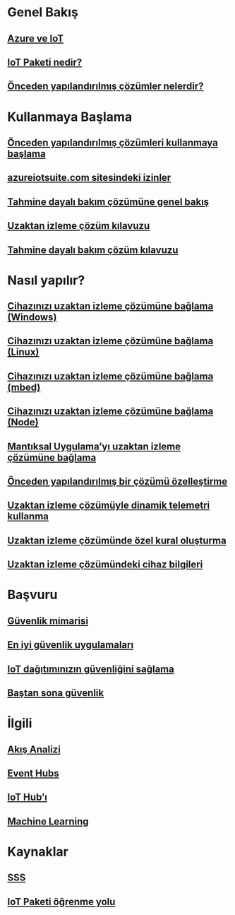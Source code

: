 # Genel Bakış
## [Azure ve IoT](iot-suite-what-is-azure-iot.md)
## [IoT Paketi nedir?](iot-suite-overview.md)
## [Önceden yapılandırılmış çözümler nelerdir?](iot-suite-what-are-preconfigured-solutions.md)


# Kullanmaya Başlama
## [Önceden yapılandırılmış çözümleri kullanmaya başlama](iot-suite-getstarted-preconfigured-solutions.md)
## [azureiotsuite.com sitesindeki izinler](iot-suite-permissions.md)
## [Tahmine dayalı bakım çözümüne genel bakış](iot-suite-predictive-overview.md)
## [Uzaktan izleme çözüm kılavuzu](iot-suite-remote-monitoring-sample-walkthrough.md)
## [Tahmine dayalı bakım çözüm kılavuzu](iot-suite-predictive-walkthrough.md)

# Nasıl yapılır?
## [Cihazınızı uzaktan izleme çözümüne bağlama (Windows)](iot-suite-connecting-devices.md)
## [Cihazınızı uzaktan izleme çözümüne bağlama (Linux)](iot-suite-connecting-devices-linux.md)
## [Cihazınızı uzaktan izleme çözümüne bağlama (mbed)](iot-suite-connecting-devices-mbed.md)
## [Cihazınızı uzaktan izleme çözümüne bağlama (Node)](iot-suite-connecting-devices-node.md)
## [Mantıksal Uygulama’yı uzaktan izleme çözümüne bağlama](iot-suite-logic-apps-tutorial.md)
## [Önceden yapılandırılmış bir çözümü özelleştirme](iot-suite-guidance-on-customizing-preconfigured-solutions.md)
## [Uzaktan izleme çözümüyle dinamik telemetri kullanma](iot-suite-dynamic-telemetry.md)
## [Uzaktan izleme çözümünde özel kural oluşturma](iot-suite-custom-rule.md)
## [Uzaktan izleme çözümündeki cihaz bilgileri](iot-suite-remote-monitoring-device-info.md)

# Başvuru
## [Güvenlik mimarisi](iot-security-architecture.md)
## [En iyi güvenlik uygulamaları](iot-security-best-practices.md)
## [IoT dağıtımınızın güvenliğini sağlama](iot-suite-security-deployment.md)
## [Baştan sona güvenlik](securing-iot-ground-up.md)

# İlgili
## [Akış Analizi](/azure/stream-analytics/)
## [Event Hubs](/azure/event-hubs/)
## [IoT Hub’ı](/azure/iot-hub/)
## [Machine Learning](/azure/machine-learning/)

# Kaynaklar
## [SSS](iot-suite-faq.md)
## [IoT Paketi öğrenme yolu](https://azure.microsoft.com/documentation/learning-paths/iot-suite/)






<!--HONumber=Jan17_HO3-->


